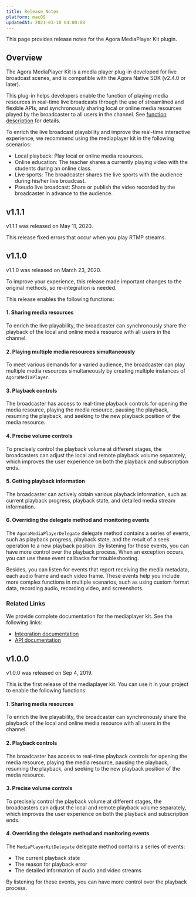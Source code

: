 ```yaml
---
title: Release Notes
platform: macOS
updatedAt: 2021-03-18 04:00:08
---
```

This page provides release notes for the Agora MediaPlayer Kit plugin.
## Overview
The Agora MediaPlayer Kit is a media player plug-in developed for live broadcast scenes, and is compatible with the Agora Native SDK (v2.4.0 or later).

This plug-in helps developers enable the function of playing media resources in real-time live broadcasts through the use of streamlined and flexible APIs, and synchronously sharing local or online media resources played by the broadcaster to all users in the channel. See [function description](https://docs.agora.io/en/Interactive%20Broadcast/mediaplayer_mac?platform=macOS#function-description) for details.

To enrich the live broadcast playability and improve the real-time interactive experience, we recommend using the mediaplayer kit in the following scenarios:
- Local playback: Play local or online media resources.
- Online education: The teacher shares a currently playing video with the students during an online class.
- Live sports: The broadcaster shares the live sports with the audience during his/her live broadcast.
- Pseudo live broadcast: Share or publish the video recorded by the broadcaster in advance to the audience.

## v1.1.1

v1.1.1 was released on May 11, 2020.

This release fixed errors that occur when you play RTMP streams.

## v1.1.0

v1.1.0 was released on March 23, 2020.

<div class="alert note">To improve your experience, this release made important changes to the original methods, so re-integration is needed.</div>

This release enables the following functions:

#### 1. Sharing media resources

To enrich the live playability, the broadcaster can synchronously share the playback of the local and online media resource with all users in the channel.

#### 2. Playing multiple media resources simultaneously

To meet various demands for a varied audience, the broadcaster can play multiple media resources simultaneously by creating multiple instances of `AgoraMediaPlayer`.

#### 3. Playback controls

The broadcaster has access to real-time playback controls for opening the media resource, playing the media resource, pausing the playback, resuming the playback, and seeking to the new playback position of the media resource.

#### 4. Precise volume controls

To precisely control the playback volume at different stages, the broadcasters can adjust the local and remote playback volume separately, which improves the user experience on both the playback and subscription ends.

#### 5. Getting playback information

The broadcaster can actively obtain various playback information, such as current playback progress, playback state, and detailed media stream information.

#### 6. Overriding the delegate method and monitoring events

The `AgoraMediaPlayerDelegate` delegate method contains a series of events, such as playback progress, playback state, and the result of a seek operation to a new playback position. By listening for these events, you can have more control over the playback process. When an exception occurs, you can use these event callbacks for troubleshooting.

Besides, you can listen for events that report receiving the media metadata, each audio frame and each video frame. These events help you include more complex functions in multiple scenarios, such as using custom format data, recording audio, recording video, and screenshots.

### Related Links

We provide complete documentation for the mediaplayer kit. See the following links:
- [Integration documentation](https://docs.agora.io/en/Interactive%20Broadcast/mediaplayer_mac?platform=macOS)
- [API documentation](https://docs.agora.io/en/Interactive%20Broadcast/API%20Reference/mediaplayer_oc/docs/headers/MediaPlayer-Kit-Objective-C-API-Overview.html)
                                

## v1.0.0

v1.0.0 was released on Sep 4, 2019.

This is the first release of the mediaplayer kit. You can use it in your project to enable the following functions:

#### 1. Sharing media resources

To enrich the live playability, the broadcaster can synchronously share the playback of the local and online media resource with all users in the channel.


#### 2. Playback controls

The broadcaster has access to real-time playback controls for opening the media resource, playing the media resource, pausing the playback, resuming the playback, and seeking to the new playback position of the media resource.

#### 3. Precise volume controls

To precisely control the playback volume at different stages, the broadcasters can adjust the local and remote playback volume separately, which improves the user experience on both the playback and subscription ends.

#### 4. Overriding the delegate method and monitoring events

The `MediaPlayerKitDelegate` delegate method contains a series of events:
- The current playback state
- The reason for playback error
- The detailed information of audio and video streams

By listening for these events, you can have more control over the playback process.